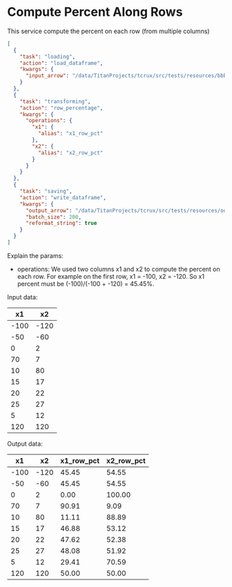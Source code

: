 # Compute Percent Along Rows


This service compute the percent on each row (from multiple columns)


```json
[
  {
    "task": "loading",
    "action": "load_dataframe",
    "kwargs": {
      "input_arrow": "/data/TitanProjects/tcrux/src/tests/resources/bbby.arrow"
    }
  },
  {
    "task": "transforming",
    "action": "row_percentage",
    "kwargs": {
      "operations": {
        "x1": {
          "alias": "x1_row_pct"
        },
        "x2": {
          "alias": "x2_row_pct"
        }
      }
    }
  },
  {
    "task": "saving",
    "action": "write_dataframe",
    "kwargs": {
      "output_arrow": "/data/TitanProjects/tcrux/src/tests/resources/output.arrow",
      "batch_size": 200,
      "reformat_string": true
    }
  }
]
```

Explain the params:

- operations: We used two columns x1 and x2 to compute the percent on each row. For example on the first row, x1 = -100, x2 = -120. So x1 percent must be (-100)/(-100 + -120) = 45.45%.

Input data:

| x1 | x2 |
| --- | --- |
| -100 | -120 |
| -50 | -60 |
| 0 | 2 |
| 70 | 7 |
| 10 | 80 |
| 15 | 17 |
| 20 | 22 |
| 25 | 27 |
| 5 | 12 |
| 120 | 120 |


Output data:

| x1 | x2 | x1_row_pct | x2_row_pct |
| --- | --- | --- | --- |
| -100 | -120 | 45.45 | 54.55 |
| -50 | -60 | 45.45 | 54.55 |
| 0 | 2 | 0.00 | 100.00 |
| 70 | 7 | 90.91 | 9.09 |
| 10 | 80 | 11.11 | 88.89 |
| 15 | 17 | 46.88 | 53.12 |
| 20 | 22 | 47.62 | 52.38 |
| 25 | 27 | 48.08 | 51.92 |
| 5 | 12 | 29.41 | 70.59 |
| 120 | 120 | 50.00 | 50.00 |



